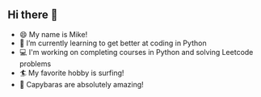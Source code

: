 ## Hi there 👋

- 😄 My name is Mike!
- 🐍 I’m currently learning to get better at coding in Python
- 💻 I'm working on completing courses in Python and solving Leetcode problems
- 🏄 My favorite hobby is surfing!
- 🦦 Capybaras are absolutely amazing!

<!--
**Mikey3407/Mikey3407** is a ✨ _special_ ✨ repository because its `README.md` (this file) appears on your GitHub profile.

Here are some ideas to get you started:

- 🔭 I’m currently working on ...
- 🌱 I’m currently learning ...
- 👯 I’m looking to collaborate on ...
- 🤔 I’m looking for help with ...
- 💬 Ask me about ...
- 📫 How to reach me: ...
- 😄 Pronouns: ...
- ⚡ Fun fact: ...
-->
